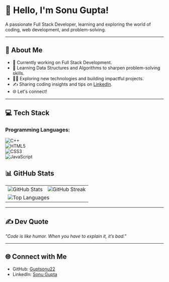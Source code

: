 # 👋 Hello, I'm Sonu Gupta!  
A passionate Full Stack Developer, learning and exploring the world of coding, web development, and problem-solving.  

---

## 🚀 About Me  
- 🔭 Currently working on Full Stack Development.  
- 🌱 Learning Data Structures and Algorithms to sharpen problem-solving skills.  
- 👨‍💻 Exploring new technologies and building impactful projects.  
- ✍️ Sharing coding insights and tips on [LinkedIn](https://linkedin.com/in/sonu-gupta-443803231).  
- 🌐 Let's connect!  

---

## 💻 Tech Stack  

### **Programming Languages:**  
![C++](https://img.shields.io/badge/C++-00599C?style=for-the-badge&logo=c%2B%2B&logoColor=white)  
![HTML5](https://img.shields.io/badge/HTML5-E34F26?style=for-the-badge&logo=html5&logoColor=white)  
![CSS3](https://img.shields.io/badge/CSS3-%231572B6.svg?style=for-the-badge&logo=css3&logoColor=white)  
![JavaScript](https://img.shields.io/badge/JavaScript-%23F7DF1E.svg?style=for-the-badge&logo=javascript&logoColor=black)  

## 📊 GitHub Stats  

<table>  
  <tr>  
    <td><img src="https://github-readme-stats.vercel.app/api?username=Guptsonu22&show_icons=true&theme=dark&hide_border=true" alt="GitHub Stats"></td>  
    <td><img src="https://github-readme-streak-stats.herokuapp.com/?user=Guptsonu22&theme=dark&hide_border=true" alt="GitHub Streak"></td>  
  </tr>  
  <tr>  
    <td colspan="2"><img src="https://github-readme-stats.vercel.app/api/top-langs/?username=Guptsonu22&layout=compact&theme=dark&hide_border=true" alt="Top Languages"></td>  
  </tr>  
</table>  

---

## ✍️ Dev Quote  
_"Code is like humor. When you have to explain it, it’s bad."_  

---
## 🌐 Connect with Me  
- GitHub: [Guptsonu22](https://github.com/Guptsonu22)  
- LinkedIn: [Sonu Gupta](https://linkedin.com/in/sonu-gupta-443803231)  
